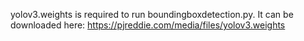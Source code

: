yolov3.weights is required to run boundingboxdetection.py. It can be downloaded here: https://pjreddie.com/media/files/yolov3.weights
